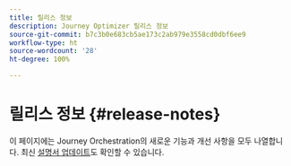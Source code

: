 ```yaml
---
title: 릴리스 정보
description: Journey Optimizer 릴리스 정보
source-git-commit: b7c3b0e683cb5ae173c2ab979e3558cd0dbf6ee9
workflow-type: ht
source-wordcount: '28'
ht-degree: 100%

---
```



# 릴리스 정보 {#release-notes}

이 페이지에는 Journey Orchestration의 새로운 기능과 개선 사항을 모두 나열합니다.
최신 [설명서 업데이트](documentation-updates.md)도 확인할 수 있습니다.